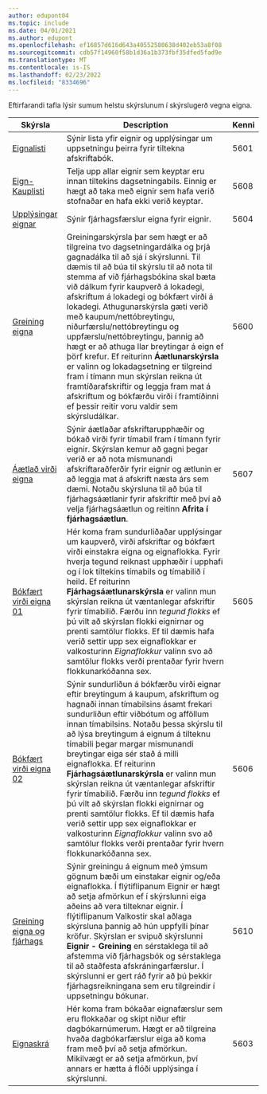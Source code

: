 ```yaml
---
author: edupont04
ms.topic: include
ms.date: 04/01/2021
ms.author: edupont
ms.openlocfilehash: ef16857d616d643a40552580638d402eb53a8f08
ms.sourcegitcommit: cdb57f14960f58b1d36a1b373fbf35dfed5fad9e
ms.translationtype: MT
ms.contentlocale: is-IS
ms.lasthandoff: 02/23/2022
ms.locfileid: "8334696"
---
```

Eftirfarandi tafla lýsir sumum helstu skýrslunum í skýrslugerð vegna eigna.

| Skýrsla | Description | Kenni | 
|--|--|--|
| [Eignalisti](https://businesscentral.dynamics.com?report=5601)| Sýnir lista yfir eignir og upplýsingar um uppsetningu þeirra fyrir tiltekna afskriftabók. |5601 |
| [Eign-Kauplisti](https://businesscentral.dynamics.com?report=5608) |  Telja upp allar eignir sem keyptar eru innan tiltekins dagsetningabils. Einnig er hægt að taka með eignir sem hafa verið stofnaðar en hafa ekki verið keyptar. |5608 |
| [Upplýsingar eignar](https://businesscentral.dynamics.com?report=5604)| Sýnir fjárhagsfærslur eigna fyrir eignir. |5604 |
| [Greining eigna](https://businesscentral.dynamics.com?report=5600)| Greiningarskýrsla þar sem hægt er að tilgreina tvo dagsetningardálka og þrjá gagnadálka til að sjá í skýrslunni. Til dæmis til að búa til skýrslu til að nota til stemma af við fjárhagsbókina skal bæta við dálkum fyrir kaupverð á lokadegi, afskriftum á lokadegi og bókfært virði á lokadegi. Athugunarskýrsla gæti verið með kaupum/nettóbreytingu, niðurfærslu/nettóbreytingu og uppfærslu/nettóbreytingu, þannig að hægt er að athuga llar breytingar á eign ef þörf krefur. Ef reiturinn **Áætlunarskýrsla** er valinn og lokadagsetning er tilgreind fram í tímann mun skýrslan reikna út framtíðarafskriftir og leggja fram mat á afskriftum og bókfærðu virði í framtíðinni ef þessir reitir voru valdir sem skýrsludálkar. |5600|
| [Áætlað virði eigna](https://businesscentral.dynamics.com?report=5607)| Sýnir áætlaðar afskriftarupphæðir og bókað virði fyrir tímabil fram í tímann fyrir eignir. Skýrslan kemur að gagni þegar verið er að nota mismunandi afskriftaraðferðir fyrir eignir og ætlunin er að leggja mat á afskrift næsta árs sem dæmi. Notaðu skýrsluna til að búa til fjárhagsáætlanir fyrir afskriftir með því að velja fjárhagsáætlun og reitinn **Afrita í fjárhagsáætlun**. |5607 |
| [Bókfært virði eigna 01](https://businesscentral.dynamics.com?report=5605)|Hér koma fram sundurliðaðar upplýsingar um kaupverð, virði afskriftar og bókfært virði einstakra eigna og eignaflokka. Fyrir hverja tegund reiknast upphæðir í upphafi og í lok tiltekins tímabils og tímabilið í heild. Ef reiturinn **Fjárhagsáætlunarskýrsla** er valinn mun skýrslan reikna út væntanlegar afskriftir fyrir tímabilið. Færðu inn *tegund flokks* ef þú vilt að skýrslan flokki eignirnar og prenti samtölur flokks. Ef til dæmis hafa verið settir upp sex eignaflokkar er valkosturinn *Eignaflokkur* valinn svo að samtölur flokks verði prentaðar fyrir hvern flokkunarkóðanna sex.|5605|
| [Bókfært virði eigna 02](https://businesscentral.dynamics.com?report=5606)|Sýnir sundurliðun á bókfærðu virði eignar eftir breytingum á kaupum, afskriftum og hagnaði innan tímabilsins ásamt frekari sundurliðun eftir viðbótum og afföllum innan tímabilsins. Notaðu þessa skýrslu til að lýsa breytingum á eignum á tilteknu tímabili þegar margar mismunandi breytingar eiga sér stað á milli eignaflokka. Ef reiturinn **Fjárhagsáætlunarskýrsla** er valinn mun skýrslan reikna út væntanlegar afskriftir fyrir tímabilið. Færðu inn *tegund flokks* ef þú vilt að skýrslan flokki eignirnar og prenti samtölur flokks. Ef til dæmis hafa verið settir upp sex eignaflokkar er valkosturinn *Eignaflokkur* valinn svo að samtölur flokks verði prentaðar fyrir hvern flokkunarkóðanna sex. |5606|
| [Greining eigna og fjárhags](https://businesscentral.dynamics.com?report=5610)|Sýnir greiningu á eignum með ýmsum gögnum bæði um einstakar eignir og/eða eignaflokka. Í flýtiflipanum Eignir er hægt að setja afmörkun ef í skýrslunni eiga aðeins að vera tilteknar eignir. Í flýtiflipanum Valkostir skal aðlaga skýrsluna þannig að hún uppfylli þínar kröfur. Skýrslan er svipuð skýrslunni **Eignir - Greining** en sérstaklega til að afstemma við fjárhagsbók og sérstaklega til að staðfesta afskráningarfærslur. Í skýrslunni er gert ráð fyrir að þú þekkir fjárhagsreikningana sem eru tilgreindir í uppsetningu bókunar. | 5610 |
| [Eignaskrá](https://businesscentral.dynamics.com?report=5603) |Hér koma fram bókaðar eignafærslur sem eru flokkaðar og skipt niður eftir dagbókarnúmerum. Hægt er að tilgreina hvaða dagbókarfærslur eiga að koma fram með því að setja afmörkun. Mikilvægt er að setja afmörkun, því annars er hætta á flóði upplýsinga í skýrslunni. |5603  |
